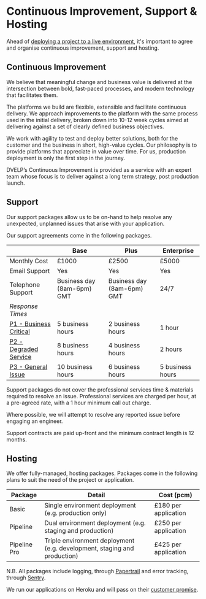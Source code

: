 # Continuous Improvement, Support & Hosting

Ahead of [deploying a project to a live environment](/guides/project-process/go-live-checklist.md), 
it's important to agree and organise continuous improvement, support and hosting.

## Continuous Improvement

We believe that meaningful change and business value is delivered at the intersection between bold, fast-paced processes, and modern technology that facilitates them.

The platforms we build are flexible, extensible and facilitate continuous delivery. We approach improvements to the platform with the same process used in the initial delivery, broken down into 10-12 week cycles aimed at delivering against a set of clearly defined business objectives.

We work with agility to test and deploy better solutions, both for the customer and the business in short, high-value cycles. Our philosophy is to provide platforms that appreciate in value over time. For us, production deployment is only the first step in the journey.

DVELP’s Continuous Improvement is provided as a service with an expert team whose focus is to deliver against a long term strategy, post production launch.

## Support

Our support packages allow us to be on-hand to help resolve any unexpected,
unplanned issues that arise with your application.

Our support agreements come in the following packages.

|                                                  | Base                       | Plus                       | Enterprise       |
| ------------------------------------------------ | -------------------------- | -------------------------- | ---------------- |
| Monthly Cost                                     | £1000                      | £2500                      | £5000            |
| Email Support                                    | Yes                        | Yes                        | Yes              |
| Telephone Support                                | Business day (8am-6pm) GMT | Business day (8am-6pm) GMT | 24/7             |
| *Response Times*                                 |                            |                            |                  |
| [P1 - Business Critical](bug-classifications.md) | 5 business hours           | 2 business hours           | 1 hour           |
| [P2 - Degraded Service](bug-classifications.md)  | 8 business hours           | 4 business hours           | 2 hours          |
| [P3 - General Issue](bug-classifications.md)     | 10 business hours          | 6 business hours           | 5 business hours |

Support packages do not cover the professional services time & materials
required to resolve an issue. Professional services are charged per hour, at a
pre-agreed rate, with a 1 hour minimum call out charge.

Where possible, we will attempt to resolve any reported issue before engaging
an engineer.


Support contracts are paid up-front and the minimum contract length is 12
months.


## Hosting

We offer fully-managed, hosting packages. Packages come in the following plans
to suit the need of the project or application.

| Package      | Detail                                                                   | Cost (pcm)           |
| ------------ | ------------------------------------------------------------------------ | -------------------- |
| Basic        | Single environment deployment (e.g. production only)                     | £180 per application |
| Pipeline     | Dual environment deployment (e.g. staging and production)                | £250 per application |
| Pipeline Pro | Triple environment deployment (e.g. development, staging and production) | £425 per application |

N.B. All packages include logging, through [Papertrail](https://papertrailapp.com/) and error tracking, through [Sentry](https://sentry.io/).

We run our applications on Heroku and will pass on their [customer promise](https://www.heroku.com/policy/promise).
